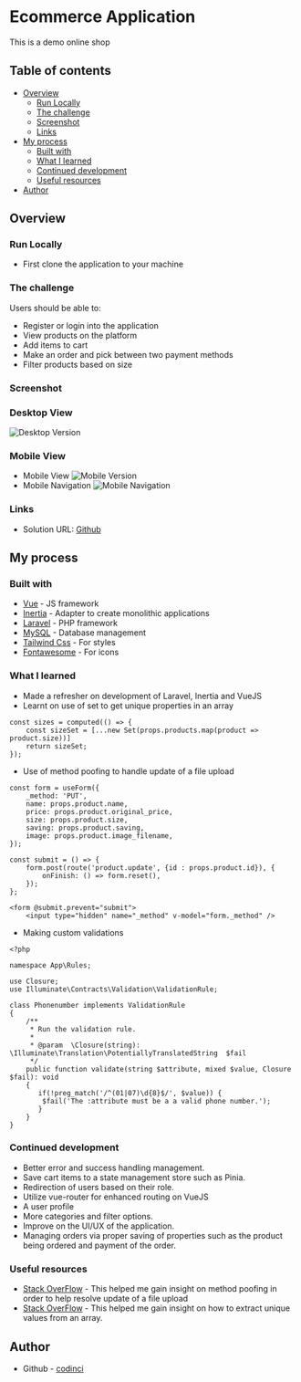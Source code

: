 # Ecommerce Application

This is a demo online shop

## Table of contents

- [Overview](#overview)
  - [Run Locally](#run-locally)
  - [The challenge](#the-challenge)
  - [Screenshot](#screenshot)
  - [Links](#links)
- [My process](#my-process)
  - [Built with](#built-with)
  - [What I learned](#what-i-learned)
  - [Continued development](#continued-development)
  - [Useful resources](#useful-resources)
- [Author](#author)


## Overview

### Run Locally

- First clone the application to your machine

### The challenge

Users should be able to:

- Register or login into the application
- View products on the platform
- Add items to cart
- Make an order and pick between two payment methods
- Filter products based on size

### Screenshot
### Desktop View
![Desktop Version](/public/images/screenshots/screenshot-desktop.png)

### Mobile View
- Mobile View
![Mobile Version](/public/images/screenshots/screenshot-mobile.png)
- Mobile Navigation
![Mobile Navigation](/public/images/screenshots/screenshot-mobile-navbar.png)

### Links

- Solution URL: [Github](https://github.com/codinci/url-shortening-api)

## My process

### Built with

- [Vue](https://vuejs.org/) - JS framework
- [Inertia](https://inertiajs.com/) - Adapter to create monolithic applications
- [Laravel](https://laravel.com/) - PHP framework
- [MySQL](https://www.mysql.com/) - Database management
- [Tailwind Css](https://tailwindcss.com/) - For styles
- [Fontawesome](https://fontawesome.com/) - For icons


### What I learned
- Made a refresher on development of Laravel, Inertia and VueJS
- Learnt on use of set to get unique properties in an array
```
const sizes = computed(() => {
	const sizeSet = [...new Set(props.products.map(product => product.size))]
	return sizeSet;
});
```
- Use of method poofing to handle update of a file upload
```
const form = useForm({
	_method: 'PUT',
    name: props.product.name,
    price: props.product.original_price,
	size: props.product.size,
	saving: props.product.saving,
	image: props.product.image_filename,
});
```
```
const submit = () => {
    form.post(route('product.update', {id : props.product.id}), {
        onFinish: () => form.reset(),
    });
};
```
```
<form @submit.prevent="submit">
	<input type="hidden" name="_method" v-model="form._method" />
```
- Making custom validations
```
<?php

namespace App\Rules;

use Closure;
use Illuminate\Contracts\Validation\ValidationRule;

class Phonenumber implements ValidationRule
{
    /**
     * Run the validation rule.
     *
     * @param  \Closure(string): \Illuminate\Translation\PotentiallyTranslatedString  $fail
     */
    public function validate(string $attribute, mixed $value, Closure $fail): void
    {
       if(!preg_match('/^(01|07)\d{8}$/', $value)) {
        $fail('The :attribute must be a a valid phone number.');
       }
    }
}
```


### Continued development

- Better error and success handling management.
- Save cart items to a state management store such as Pinia.
- Redirection of users based on their role.
- Utilize vue-router for enhanced routing on VueJS
- A user profile
- More categories and filter options.
- Improve on the UI/UX of the application.
- Managing orders via proper saving of properties such as the product being ordered
  and payment of the order.


### Useful resources

- [Stack OverFlow](https://stackoverflow.com/questions/69297185/updating-the-image-in-laravel-8-inertia-validation-error-even-the-fields-are) - This helped me gain insight on method poofing in order to help resolve update of a file upload
- [Stack OverFlow](https://stackoverflow.com/questions/1960473/get-all-unique-values-in-a-javascript-array-remove-duplicatesb) - This helped me gain insight on how to extract unique values from an array.

## Author
- Github - [codinci](https://github.com/codinci)

